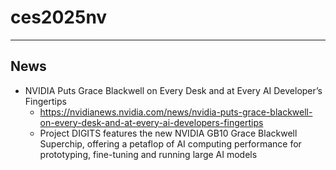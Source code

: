 # ces2025nv


---
## News

* NVIDIA Puts Grace Blackwell on Every Desk and at Every AI Developer’s Fingertips
  * https://nvidianews.nvidia.com/news/nvidia-puts-grace-blackwell-on-every-desk-and-at-every-ai-developers-fingertips
  * Project DIGITS features the new NVIDIA GB10 Grace Blackwell Superchip, offering a petaflop of AI computing performance for prototyping, fine-tuning and running large AI models
